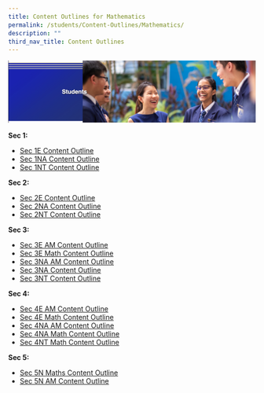```yaml
---
title: Content Outlines for Mathematics
permalink: /students/Content-Outlines/Mathematics/
description: ""
third_nav_title: Content Outlines
---
```

![](/images/Students%20Banner.png)

**Sec 1:**

* [Sec 1E Content Outline](/files/Content%20Outlines%20for%20Maths/Sec%201E%20Content%20Outline.pdf)
* [Sec 1NA Content Outline](/files/Content%20Outlines%20for%20Maths/Sec%201NA%20Content%20Outline.pdf)
* [Sec 1NT Content Outline](/files/Content%20Outlines%20for%20Maths/Sec%201NT%20Content%20Outline.pdf)

**Sec 2:**

* [Sec 2E Content Outline](/files/Content%20Outlines%20for%20Maths/Sec%202E%20Content%20Outline.pdf)
* [Sec 2NA Content Outline](/files/Content%20Outlines%20for%20Maths/Sec%202NA%20Content%20Outline.pdf)
* [Sec 2NT Content Outline](/files/Content%20Outlines%20for%20Maths/Sec%202NT%20Content%20Outline.pdf)

**Sec 3:**

* [Sec 3E AM Content Outline](/files/Content%20Outlines%20for%20Maths/Sec%203E%20AM%20Content%20Outline.pdf)
* [Sec 3E Math Content Outline](/files/Content%20Outlines%20for%20Maths/Sec%203E%20Math%20Content%20Outline.pdf)
* [Sec 3NA AM Content Outline](/files/Content%20Outlines%20for%20Maths/Sec%203NA%20AM%20Content%20Outline.pdf)
* [Sec 3NA Content Outline](/files/Content%20Outlines%20for%20Maths/Sec%203NA%20Content%20Outline.pdf)
* [Sec 3NT Content Outline](/files/Content%20Outlines%20for%20Maths/Sec%203NT%20Content%20Outline.pdf)

**Sec 4:**

* [Sec 4E AM Content Outline](/files/Content%20Outlines%20for%20Maths/Sec%204E%20AM%20Content%20Outline.pdf)
* [Sec 4E Math Content Outline](/files/Content%20Outlines%20for%20Maths/Sec%204E%20Math%20Content%20Outline.pdf)
* [Sec 4NA AM Content Outline](/files/Content%20Outlines%20for%20Maths/Sec%204NA%20AM%20Content%20Outline.pdf)
* [Sec 4NA Math Content Outline](/files/Content%20Outlines%20for%20Maths/Sec%204NA%20Math%20Content%20Outline.pdf)
* [Sec 4NT Math Content Outline](/files/Content%20Outlines%20for%20Maths/Sec%204NT%20Math%20Content%20Outline.pdf)


**Sec 5:**
* [Sec 5N Maths Content Outline](/files/Content%20Outlines%20for%20Maths/Sec%205N%20Maths%20Content%20Outline.pdf)
* [Sec 5N AM Content Outline](/files/Content%20Outlines%20for%20Maths/Sec%205NA%20AM%20Content%20Outline.pdf)
